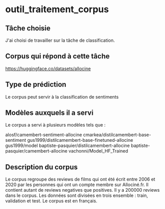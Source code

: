 # outil_traitement_corpus

## Tâche choisie 

J'ai choisi de travailler sur la tâche de classification. 

## Corpus qui répond à cette tâche 

https://huggingface.co/datasets/allocine

## Type de prédiction 

Le corpus peut servir à la classification de sentiments

## Modèles auxquels il a servi

Le corpus a servi à plusieurs modèles tels que : 

alosf/camembert-sentiment-allocine
cmarkea/distilcamembert-base-sentiment
gus1999/distilcamembert-base-finetuned-allocine
gus1999/model
baptiste-pasquier/distilcamembert-allocine
baptiste-pasquier/camembert-allocine
vachonni/Model_HF_Trained

## Description du corpus 

Le corpus regroupe des reviews de films qui ont été écrit entre 2006 et 2020 par les personnes qui ont un compte membre sur Allociné.fr. Il contient autant de reviews negatives que positives. Il y a 200000 reviews dans le corpus. Les données sont divisées en trois ensemble :  train, validation et test. Le corpus est en français. 
